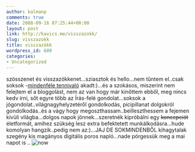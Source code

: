 ```yaml
---
author: kalmanp
comments: true
date: 2008-09-16 07:25:44+00:00
layout: post
link: http://kavics.me/visszazokk/
slug: visszazokk
title: visszazökk
wordpress_id: 689
categories:
- Uncategorized
---
```



szösszenet és visszazökkenet...sziasztok és hello...nem tűntem el..csak soksok -[mindenféle tennivaló](http://tunderkavics.freeblog.hu/) akadt:)...és a szokásos, miszerint nem felejtem el a bloggolást, nem az van hogy már kinőttem ebből, meg nincs kedv írni, sőt egyre több az Írás-felé gondolat...soksok a jógondolat..világnagyhelyzetéről gondolkodás, picipillanat dolgokról gondolkodás..és a vágy hogy megoszthassam..beilleszthessem a fejemen kívüli világba...dolgos napok jönnek...szeretnék kipróbálni egy <strike>koncepciót</strike> életformát, amihez szükség lesz extra befektetett munkálkodásra...hude komolyan hangzik..pedig nem az:)...JAJ DE SOKMINDENBŐL kihagytalak szegény kis magányos digitális poros napló...nade pörgessük meg a mai napot is .. ![now](http://www.freeblog.hu/blog_images/blog_news/3391915_small.jpg)

